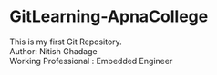 # GitLearning-ApnaCollege
This is my first Git Repository.
<br>
Author: Nitish Ghadage 
<br>
Working Professional : Embedded Engineer
